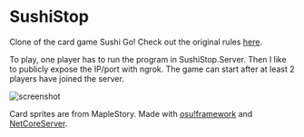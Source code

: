# SushiStop
Clone of the card game Sushi Go! Check out the original rules [here](https://www.fgbradleys.com/rules/rules2/SushiGo-rules.pdf).

To play, one player has to run the program in SushiStop.Server. Then I like to publicly expose the IP/port with ngrok. 
The game can start after at least 2 players have joined the server.

![screenshot](https://user-images.githubusercontent.com/62194990/201501587-77cbb254-a275-429c-ac41-a236dc135af5.png)

Card sprites are from MapleStory. Made with [osu!framework](https://github.com/ppy/osu-framework) and [NetCoreServer](https://github.com/chronoxor/NetCoreServer).
